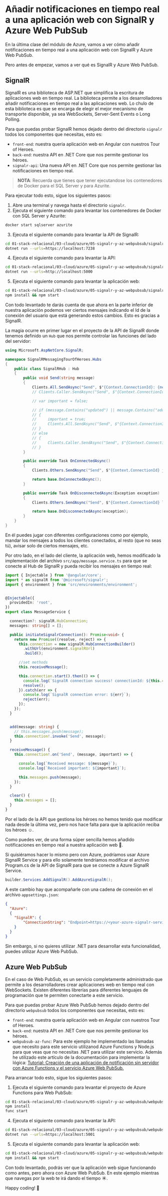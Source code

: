 # Añadir notificaciones en tiempo real a una aplicación web con SignalR y Azure Web PubSub

En la última clase del módulo de Azure, vamos a ver cómo añadir notificaciones en tiempo real a una aplicación web con SignalR y Azure Web PubSub.

Pero antes de empezar, vamos a ver qué es SignalR y Azure Web PubSub.

## SignalR

SignalR es una biblioteca de ASP.NET que simplifica la escritura de aplicaciones web en tiempo real. La biblioteca permite a los desarrolladores añadir notificaciones en tiempo real a las aplicaciones web. Lo chulo de esta biblioteca es que se encarga de elegir el mejor mecanismo de transporte disponible, ya sea WebSockets, Server-Sent Events o Long Polling.

Para que puedas probar SignalR hemos dejado dentro del directorio `signalr` todos los componentes que necesitas, esto es:

- `front-end`: nuestra queria aplicación web en Angular con nuestros Tour of Heroes.
- `back-end`: nuestra API en .NET Core que nos permite gestionar los héroes.
- `signalr-api`: Una nueva API en .NET Core que nos permite gestionar las notificaciones en tiempo real.

> **NOTA**: Recuerda que tienes que tener ejecutandose los contenedores de Docker para el SQL Server y para Azurite.


Para ejecutar todo esto, sigue los siguientes pasos:

1. Abre una terminal y navega hasta el directorio `signalr`.
2. Ejecuta el siguiente comando para levantar los contenedores de Docker con SQL Server y Azurite:

```bash
docker start sqlserver azurite
```

3. Ejecuta el siguiente comando para levantar la API de SignalR:

```bash
cd 01-stack-relacional/03-cloud/azure/05-signalr-y-az-webpubsub/signalr/signalr-api
dotnet run --urls=https://localhost:7238
```

4. Ejecuta el siguiente comando para levantar la API:

```bash
cd 01-stack-relacional/03-cloud/azure/05-signalr-y-az-webpubsub/signalr/back-end
dotnet run --urls=http://localhost:5000
```

5. Ejecuta el siguiente comando para levantar la aplicación web:

```bash
cd 01-stack-relacional/03-cloud/azure/05-signalr-y-az-webpubsub/signalr/front-end
npm install && npm start
```

Con todo levantado te darás cuenta de que ahora en la parte inferior de nuestra aplicación podemos ver ciertos mensajes indicando el Id de la conexión del usuario que está generando estos cambios. Esto es gracias a SignalR.

La magia ocurre en primer lugar en el proyecto de la API de SignalR donde tenemos definido un `Hub` que nos permite controlar las funciones del lado del servidor:

```csharp
using Microsoft.AspNetCore.SignalR;

namespace SignalRMessagingTourOfHeroes.Hubs
{
    public class SignalRHub : Hub
    {
        public void Send(string message)
        {
            Clients.All.SendAsync("Send", $"{Context.ConnectionId}: {message}");
            // Clients.Caller.SendAsync("Send", $"{Context.ConnectionId}: {message}");

            // var important = false;

            // if (message.Contains("updated") || message.Contains("added") || message.Contains("delete"))
            // {
            //     important = true;
            //     Clients.All.SendAsync("Send", $"{Context.ConnectionId}: {message}", important);
            // }
            // else
            // {
            //     Clients.Caller.SendAsync("Send", $"{Context.ConnectionId}: {message}", important);
            // }
        }

        public override Task OnConnectedAsync()
        {
            Clients.Others.SendAsync("Send", $"{Context.ConnectionId} joined");

            return base.OnConnectedAsync();
        }

        public override Task OnDisconnectedAsync(Exception exception)
        {
            Clients.Others.SendAsync("Send", $"{Context.ConnectionId} left");

            return base.OnDisconnectedAsync(exception);
        }
    }
}
```

En él puedes jugar con diferentes configuraciones como por ejemplo, mandar los mensajes a todos los clientes conectados, al resto (que no seas tú), avisar solo de ciertos mensajes, etc.

Por otro lado, en el lado del cliente, la aplicación web, hemos modificado la implementación del archivo `src/app/message.service.ts` para que se conecte al Hub de SignalR y pueda recibir los mensajes en tiempo real:

```typescript
import { Injectable } from '@angular/core';
import * as signalR from '@microsoft/signalr';
import { environment } from 'src/environments/environment';


@Injectable({
  providedIn: 'root',
})
export class MessageService {

  connection?: signalR.HubConnection;
  messages: string[] = [];

  public initiateSignalrConnection(): Promise<void> {
    return new Promise((resolve, reject) => {
      this.connection = new signalR.HubConnectionBuilder()
        .withUrl(environment.signalRUrl)
        .build();

      //set methods
      this.receiveMessage();

      this.connection.start().then(() => {
        console.log(`SignalR connection success! connectionId: ${this.connection!.connectionId}`);
        resolve();
      }).catch(err => {
        console.log(`SignalR connection error: ${err}`);
        reject(err);
      });
    });
  }


  add(message: string) {
    // this.messages.push(message);
    this.connection!.invoke('Send', message);
  }

  receiveMessage() {
    this.connection!.on('Send', (message, important) => {

      console.log(`Received message: ${message}`);
      console.log(`Received important: ${important}`);

      this.messages.push(message);
    });
  }

  clear() {
    this.messages = [];
  }
}
```

Por el lado de la API que gestiona los héroes no hemos tenido que modificar nada desde la última vez, pero nos hace falta para que la aplicación reciba los héroes ☺️.

Como puedes ver, de una forma súper sencilla hemos añadido notificaciones en tiempo real a nuestra aplicación web 🎉.

Si quisiéramos hacer lo mismo pero con Azure, podríamos usar Azure SignalR Service y para ello solamente tendríamos modificar el archivo Program.cs de la API de SignalR para que se conecte a Azure SignalR Service.

```csharp
builder.Services.AddSignalR().AddAzureSignalR();
```

A este cambio hay que acompañarle con una cadena de conexión en el archivo `appsettings.json`:

```json
{
  "Azure":
  {
    "SignalR": {
        "ConnectionString": "Endpoint=https://<your-azure-signalr-service-name>.service.signalr.net;AccessKey=<your"
    }
  }
}
```

Sin embargo, si no quieres utilizar .NET para desarrollar esta funcionalidad, puedes utilizar Azure Web PubSub.


## Azure Web PubSub

En el caso de Web PubSub, es un servicio completamente administrado que permite a los desarrolladores crear aplicaciones web en tiempo real con WebSockets. Existen diferentes librerías para diferentes lenguajes de programación que te permiten conectarte a este servicio.

Para que puedas probar Azure Web PubSub hemos dejado dentro del directorio `webpubsub` todos los componentes que necesitas, esto es:

- `front-end`: nuestra queria aplicación web en Angular con nuestros Tour of Heroes.
- `back-end`: nuestra API en .NET Core que nos permite gestionar los héroes.
- `webpubsub-az-func`: Para este ejemplo he implementado las llamadas que necesito para este servicio utilizanod Azure Functions y Node.js para que veas que no necesitas .NET para utilizar este servicio. Además he utilizado este artículo de la documentación para implementar la lógica: [Tutorial: Creación de una aplicación de notificación sin servidor con Azure Functions y el servicio Azure Web PubSub.](https://learn.microsoft.com/es-es/azure/azure-web-pubsub/tutorial-serverless-notification?tabs=javascript-v4)

Para arrancar todo esto, sigue los siguientes pasos:

1. Ejecuta el siguiente comando para levantar el proyecto de Azure Functions para Web PubSub:

```bash
cd 01-stack-relacional/03-cloud/azure/05-signalr-y-az-webpubsub/webpubsub/webpubsub-az-func
npm install
func start
```

4. Ejecuta el siguiente comando para levantar la API:

```bash
cd 01-stack-relacional/03-cloud/azure/05-signalr-y-az-webpubsub/webpubsub/back-end
dotnet run --urls=https://localhost:5001
```

5. Ejecuta el siguiente comando para levantar la aplicación web:

```bash
cd 01-stack-relacional/03-cloud/azure/05-signalr-y-az-webpubsub/webpubsub/front-end
npm install && npm start
```

Con todo levantado, podrás ver que la aplicación web sigue funcionando como antes, pero ahora con Azure Web PubSub. En este ejemplo mientras que navegas por la web te irá dando el tiempo ☀️.

Happy coding! 🚀
